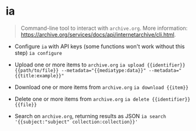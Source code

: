# ia
> Command-line tool to interact with `archive.org`.
> More information: <https://archive.org/services/docs/api/internetarchive/cli.html>.

- Configure `ia` with API keys (some functions won't work without this step)
`ia configure`

- Upload one or more items to `archive.org`
`ia upload {{identifier}} {{path/to/file}} --metadata="{{mediatype:data}}" --metadata="{{title:example}}"`

- Download one or more items from `archive.org`
`ia download {{item}}`

- Delete one or more items from `archive.org`
`ia delete {{identifier}} {{file}}`

- Search on `archive.org`, returning results as JSON
`ia search '{{subject:"subject" collection:collection}}'`

